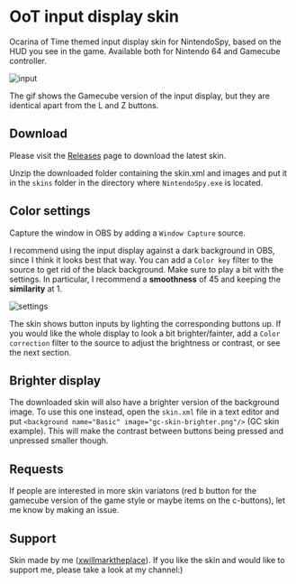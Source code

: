 # OoT input display skin
Ocarina of Time themed input display skin for NintendoSpy, based on the HUD you see in the game. Available both for Nintendo 64 and Gamecube controller.

![input](https://github.com/xwmtp/oot-input-display/blob/master/docs/gc-input-2.gif)

The gif shows the Gamecube version of the input display, but they are identical apart from the L and Z buttons.

## Download
Please visit the [Releases](https://github.com/xwmtp/oot-input-display/releases) page to download the latest skin.

Unzip the downloaded folder containing the skin.xml and images and put it in the ```skins``` folder in the directory where ```NintendoSpy.exe``` is located.

## Color settings
Capture the window in OBS by adding a ```Window Capture``` source.

I recommend using the input display against a dark background in OBS, since I think it looks best that way. You can add a ```Color key``` filter to the source to get rid of the black background. Make sure to play a bit with the settings. In particular, I recommend a **smoothness** of 45 and keeping the **similarity** at 1.

![settings](https://github.com/xwmtp/oot-input-display/blob/master/docs/obs-settings.png)

The skin shows button inputs by lighting the corresponding buttons up. If you would like the whole display to look a bit brighter/fainter, add a ```Color correction``` filter to the source to adjust the brightness or contrast, or see the next section.

## Brighter display
The downloaded skin will also have a brighter version of the background image. To use this one instead, open the ```skin.xml``` file in a text editor and put ```<background name="Basic" image="gc-skin-brighter.png"/>``` (GC skin example). This will make the contrast between buttons being pressed and unpressed smaller though.

## Requests
If people are interested in more skin variatons (red b button for the gamecube version of the game style or maybe items on the c-buttons), let me know by making an issue.

## Support
Skin made by me ([xwillmarktheplace](https://twitch.tv/xwillmarktheplace)). If you like the skin and would like to support me, please take a look at my channel:)
